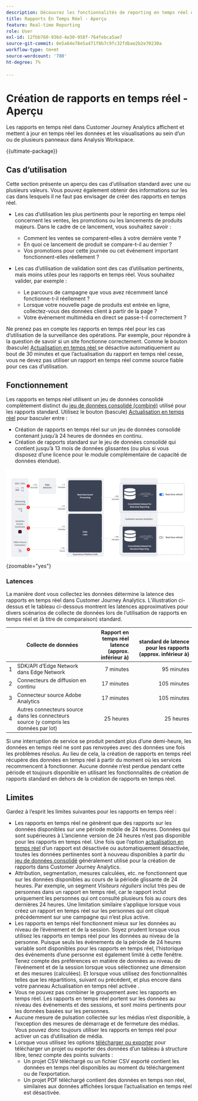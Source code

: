 ```yaml
---
description: Découvrez les fonctionnalités de reporting en temps réel dans Customer Journey Analytics.
title: Rapports En Temps Réel - Aperçu
feature: Real-time Reporting
role: User
exl-id: 12fbb760-936d-4e30-958f-764febca5ae7
source-git-commit: 0e5a64e78e5a471f8b7c9fc32fdbae2b2e70230a
workflow-type: tm+mt
source-wordcount: '780'
ht-degree: 7%

---
```


# Création de rapports en temps réel - Aperçu

Les rapports en temps réel dans Customer Journey Analytics affichent et mettent à jour en temps réel les données et les visualisations au sein d’un ou de plusieurs panneaux dans Analysis Workspace.

{{ultimate-package}}

## Cas d’utilisation

Cette section présente un aperçu des cas d’utilisation standard avec une ou plusieurs valeurs. Vous pouvez également obtenir des informations sur les cas dans lesquels il ne faut pas envisager de créer des rapports en temps réel.

* Les cas d’utilisation les plus pertinents pour le reporting en temps réel concernent les ventes, les promotions ou les lancements de produits majeurs.
Dans le cadre de ce lancement, vous souhaitez savoir :

   * Comment les ventes se comparent-elles à votre dernière vente ?
   * En quoi ce lancement de produit se compare-t-il au dernier ?
   * Vos promotions pour cette journée ou cet événement important fonctionnent-elles réellement ?

* Les cas d’utilisation de validation sont des cas d’utilisation pertinents, mais moins utiles pour les rapports en temps réel.
Vous souhaitez valider, par exemple :

   * Le parcours de campagne que vous avez récemment lancé fonctionne-t-il réellement ?
   * Lorsque votre nouvelle page de produits est entrée en ligne, collectez-vous des données client à partir de la page ?
   * Votre événement multimédia en direct se passe-t-il correctement ?

Ne prenez pas en compte les rapports en temps réel pour les cas d’utilisation de la surveillance des opérations. Par exemple, pour répondre à la question de savoir si un site fonctionne correctement. Comme le bouton (bascule) [ Actualisation en temps réel ](use-real-time.md) se désactive automatiquement au bout de 30 minutes et que l’actualisation du rapport en temps réel cesse, vous ne devez pas utiliser un rapport en temps réel comme source fiable pour ces cas d’utilisation.

## Fonctionnement

Les rapports en temps réel utilisent un jeu de données consolidé complètement distinct du [jeu de données consolidé (combiné)](/help/connections/combined-dataset.md) utilisé pour les rapports standard. Utilisez le bouton (bascule) [Actualisation en temps réel](use-real-time.md) pour basculer entre :

* Création de rapports en temps réel sur un jeu de données consolidé contenant jusqu’à 24 heures de données en continu.
* Création de rapports standard sur le jeu de données consolidé qui contient jusqu’à 13 mois de données glissantes (ou plus si vous disposez d’une licence pour le module complémentaire de capacité de données étendue).

![Rapports en temps réel](assets/real-time-reporting-latencies.svg){zoomable="yes"}

### Latences

La manière dont vous collectez les données détermine la latence des rapports en temps réel dans Customer Journey Analytics. L’illustration ci-dessus et le tableau ci-dessous montrent les latences approximatives pour divers scénarios de collecte de données lors de l’utilisation de rapports en temps réel et (à titre de comparaison) standard.

| | Collecte de données | Rapport en temps réel <br/> latence (approx. inférieur à) | <br/> standard de latence pour les rapports (approx. inférieur à) |
|:---:|---|--:|--:|
| 1 | SDK/API d’Edge Network dans Edge Network | 7 minutes | 95 minutes |
| 2 | Connecteurs de diffusion en continu | 17 minutes | 105 minutes |
| 3 | Connecteur source Adobe Analytics | 17 minutes | 105 minutes |
| 4 | Autres connecteurs source dans les connecteurs source (y compris les données par lot) | 25 heures | 25 heures |

Si une interruption de service se produit pendant plus d’une demi-heure, les données en temps réel ne sont pas renvoyées avec des données une fois les problèmes résolus. Au lieu de cela, la création de rapports en temps réel récupère des données en temps réel à partir du moment où les services recommencent à fonctionner. Aucune donnée n’est perdue pendant cette période et toujours disponible en utilisant les fonctionnalités de création de rapports standard en dehors de la création de rapports en temps réel.

## Limites

Gardez à l’esprit les limites suivantes pour les rapports en temps réel :

* Les rapports en temps réel ne génèrent que des rapports sur les données disponibles sur une période mobile de 24 heures. Données qui sont supérieures à   L’ancienne version de 24 heures n’est pas disponible pour les rapports en temps réel. Une fois que l’option [actualisation en temps réel](use-real-time.md) d’un rapport est désactivée ou automatiquement désactivée, toutes les données pertinentes sont à nouveau disponibles à partir du [jeu de données consolidé](/help/connections/combined-dataset.md) généralement utilisé pour la création de rapports dans Customer Journey Analytics.
* Attribution, segmentation, mesures calculées, etc. ne fonctionnent que sur les données disponibles au cours de la période glissante de 24 heures. Par exemple, un segment *Visiteurs réguliers* inclut très peu de personnes dans un rapport en temps réel, car le rapport inclut uniquement les personnes qui ont consulté plusieurs fois au cours des dernières 24 heures. Une limitation similaire s’applique lorsque vous créez un rapport en temps réel sur les personnes qui ont cliqué précédemment sur une campagne qui n’est plus active.
* Les rapports en temps réel fonctionnent mieux sur les données au niveau de l’événement et de la session. Soyez prudent lorsque vous utilisez les rapports en temps réel pour les données au niveau de la personne. Puisque seuls les événements de la période de 24 heures variable sont disponibles pour les rapports en temps réel, l’historique des événements d’une personne est également limité à cette fenêtre. Tenez compte des préférences en matière de données au niveau de l’événement et de la session lorsque vous sélectionnez une dimension et des mesures (calculées). Et lorsque vous utilisez des fonctionnalités telles que les répartitions, suivant ou précédent, et plus encore dans votre panneau Actualisation en temps réel activée .
* Vous ne pouvez pas combiner le groupement avec les rapports en temps réel. Les rapports en temps réel portent sur les données au niveau des événements et des sessions, et sont moins pertinents pour les données basées sur les personnes.
* Aucune mesure de pulsation collectée sur les médias n’est disponible, à l’exception des mesures de démarrage et de fermeture des médias. Vous pouvez donc toujours utiliser les rapports en temps réel pour activer un cas d’utilisation de média.
* Lorsque vous utilisez les options [télécharger ou exporter](/help/analysis-workspace/export/download-send.md) pour télécharger un projet ou exporter des données d’un tableau à structure libre, tenez compte des points suivants :
   * Un projet CSV téléchargé ou un fichier CSV exporté contient les données en temps réel disponibles au moment du téléchargement ou de l’exportation.
   * Un projet PDF téléchargé contient des données en temps non réel, similaires aux données affichées lorsque l’actualisation en temps réel est désactivée.
